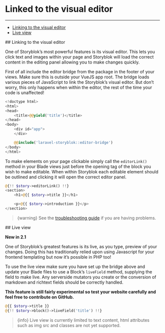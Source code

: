 # Linked to the visual editor

---

- [Linking to the visual editor](#editable-comment-link)
- [Live view](#live-view)



<a name="editable-comment-link">
## Linking to the visual editor
</a>

One of Storyblok’s most powerful features is its visual editor. This lets you click text and images within your page and Storyblok will load the correct content in the editing panel allowing you to make changes quickly.

First of all include the editor bridge from the package in the footer of your views. Make sure this is outside your VueJS app root. The bridge loads various pieces of JavaScript to link the Storyblok’s visual editor. But don’t worry, this only happens when within the editor, the rest of the time your code is unaffected!

```php
<!doctype html>
<html>
<head>
	<title>@@yield('title')</title>
</head>
<body>
    <div id="app">
    </div>

    @@include('laravel-storyblok::editor-bridge')
</body>
</html>
```


To make elements on your page clickable simply call the `editorLink()` method in your Blade views just before the opening tag of the block you wish to make editable. When within Storyblok each editable element should be outlined and clicking it will open the correct editor panel.

```php
@{!! $story->editorLink() !!}
<section>
    <h1>@{{ $story->title }}</h1>

    <p>@{{ $story->introduction }}</p>
</section>
```

> {warning} See the [troubleshooting guide](/{{route}}/{{version}}/troubleshooting) if you are having problems.


<a name="live-view">
## Live view
</a>

**New in 2.1**

One of Storyblok’s greatest features is its live, as you type, preview of your changes. Doing this has traditionally relied upon using Javascript for your frontend templating but now it’s possible in PHP too!

To use the live view make sure you have set up the bridge above and update your Blade files to use a Block’s `liveField` method, supplying the field to make live. Any serverside mutators you create or the conversion of markdown and richtext fields should be correctly handled.

**This feature is still fairly experimental so test your website carefully and feel free to contribute on GitHub.**

```php
@{{ $story->title }}
@{!! $story->block()->liveField('title') !!}
```

> {info} Live view is currently limited to text content, html attributes such as img src and classes are not yet supported.